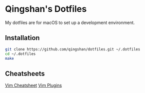 # Qingshan's Dotfiles

My dotfiles are for macOS to set up a development environment.

## Installation

```bash
git clone https://github.com/qingshan/dotfiles.git ~/.dotfiles
cd ~/.dotfiles
make
```

## Cheatsheets

[Vim Cheatsheet](doc/vim_cheatsheet.md)
[Vim Plugins](doc/vim_plugins.md)
